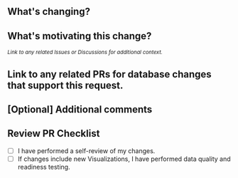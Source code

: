 ## What's changing?


## What's motivating this change?
<sup><i>Link to any related Issues or Discussions for additional context.</i></sup>


## Link to any related PRs for database changes that support this request.


## [Optional] Additional comments


## Review PR Checklist
- [ ] I have performed a self-review of my changes.
- [ ] If changes include new Visualizations, I have performed data quality and readiness testing.
